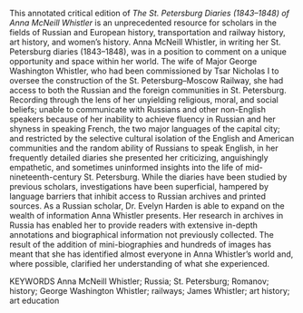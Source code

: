 This annotated critical edition of <em>The St. Petersburg Diaries (1843–1848) of Anna McNeill Whistler</em> is an unprecedented resource for scholars in the fields of Russian and European history, transportation and railway history, art history, and women’s history.
Anna McNeill Whistler, in writing her St. Petersburg diaries (1843–1848), was in a position to comment on a unique opportunity and space within her world. The wife of Major George Washington Whistler, who had been commissioned by Tsar Nicholas I to oversee the construction of the St. Petersburg–Moscow Railway, she had access to both the Russian and the foreign communities in St. Petersburg. Recording through the lens of her unyielding religious, moral, and social beliefs; unable to communicate with Russians and other non-English speakers because of her inability to achieve fluency in Russian and her shyness in speaking French, the two major languages of the capital city; and restricted by the selective cultural isolation of the English and American  communities and the random ability of Russians to speak English, in her frequently detailed diaries she presented her criticizing, anguishingly empathetic, and sometimes uninformed insights into the life of mid-nineteenth-century St. Petersburg.
While the diaries have been studied by previous scholars, investigations have been superficial, hampered by language barriers that inhibit access to Russian archives and printed sources. As a Russian scholar, Dr. Evelyn Harden is able to expand on the wealth of information Anna Whistler presents. Her research in archives in Russia has enabled her to provide readers with extensive in-depth annotations and biographical information not previously collected. The result of the addition of mini-biographies and hundreds of images has meant that she has identified almost everyone in Anna Whistler’s world and, where possible, clarified her understanding of what she experienced. 

KEYWORDS
Anna McNeill Whistler; Russia; St. Petersburg; Romanov; history; George Washington Whistler; railways; James Whistler; art history; art education


<!--
**anna-whistler-diary/anna-whistler-diary** is a ✨ _special_ ✨ repository because its `README.md` (this file) appears on your GitHub profile.
<!--Image of the page exists: [image](https://user-images.githubusercontent.com/129789586/229601642-40b59e28-a614-48de-9d4f-026e22e200e9.png)

